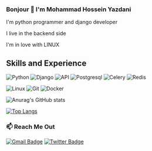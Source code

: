 ### Bonjour 👋 I'm Mohammad Hossein Yazdani

I'm python programmer and django developer

I live in the backend side

I'm in love with LINUX

## Skills and Experience
![Python](https://img.shields.io/badge/-Python-333333?style=for-the-badge&logo=python)
![Django](https://img.shields.io/badge/-Django-333333?style=for-the-badge&logo=django)
![API](https://img.shields.io/badge/-API-333333?style=for-the-badge&logo=api)
![Postgresql](https://img.shields.io/badge/-Postgresql-333333?style=for-the-badge&logo=postgresql)
![Celery](https://img.shields.io/badge/-Celery-333333?style=for-the-badge&logo=celery)
![Redis](https://img.shields.io/badge/-Redis-333333?style=for-the-badge&logo=redis)


![Linux](https://img.shields.io/badge/-Linux-333333?style=for-the-badge&logo=linux)
![Git](https://img.shields.io/badge/-Git-333333?style=for-the-badge&logo=git)
![Docker](https://img.shields.io/badge/-Docker-333333?style=for-the-badge&logo=docker)

![Anurag's GitHub stats](https://github-readme-stats.vercel.app/api?username=MAM-SYS&show_icons=true&theme=tokyonight)

[![Top Langs](https://github-readme-stats.vercel.app/api/top-langs/?username=MAM-SYS&layout=compact)](https://github.com/MAM-SYS)







### 📫 Reach Me Out
[![Gmail Badge](https://img.shields.io/badge/Gmail-c14438?style=flat-square&logo=Gmail&logoColor=white&link=mailto:mishra.shanu15@gmail.com)](mailto:m.hossein95th@gmail.com)
[![Twitter Badge](https://img.shields.io/badge/-@_MAMSI-1ca0f1?style=flat-square&labelColor=1ca0f1&logo=twitter&logoColor=white&link=https://twitter.com/_MAMSI)](https://twitter.com/_MAMSI) 
